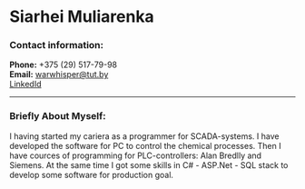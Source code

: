 # Siarhei Muliarenka

### Contact information:

**Phone:** +375 (29) 517-79-98<br/>
**Email:** warwhisper@tut.by<br/>
[LinkedId](https://www.linkedin.com/in/sierhei-muliarenka-9a8163115)

---
### Briefly About Myself:
I having started my cariera as a programmer for SCADA-systems. I have developed the software for PC to control the chemical proсesses. Then I have cources of programming for PLC-controllers: Alan Bredlly and Siemens. At the same time I got some skills in C# - ASP.Net - SQL stack to develop some software for production goal.






